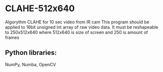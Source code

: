 # CLAHE-512x640
Algorythm CLAHE for 10 sec video from IR cam
This program should be applied to 16bit unsigned int array of raw video data.
It must be reshapeable to 250x512x640
where 512x640 is size of screen and 250 is amount of frames

## Python libraries:
NumPy, Numba, OpenCV
